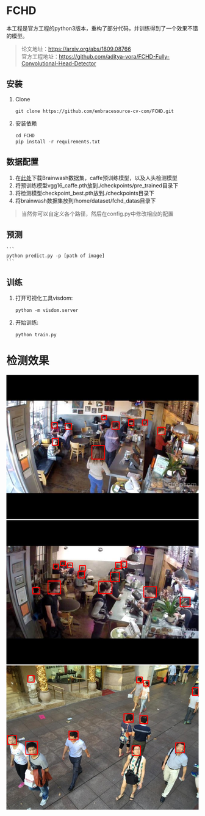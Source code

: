 # FCHD
本工程是官方工程的python3版本，重构了部分代码，并训练得到了一个效果不错的模型。

> 论文地址：https://arxiv.org/abs/1809.08766  
> 官方工程地址：https://github.com/aditya-vora/FCHD-Fully-Convolutional-Head-Detector

## 安装 
1. Clone
    ```
    git clone https://github.com/embracesource-cv-com/FCHD.git
    ```
2. 安装依赖
    ```
    cd FCHD
    pip install -r requirements.txt
    ```


## 数据配置
1. 在[此处](https://pan.baidu.com/s/1-rGZD9gWT7wR2lLnrGHljw)下载Brainwash数据集，caffe预训练模型，以及人头检测模型
2. 将预训练模型vgg16_caffe.pth放到./checkpoints/pre_trained目录下
3. 将检测模型checkpoint_best.pth放到./checkpoints目录下
4. 将brainwash数据集放到/home/dataset/fchd_datas目录下  
> 当然你可以自定义各个路径，然后在config.py中修改相应的配置

## 预测
    ```
    python predict.py -p [path of image]
    ```

## 训练
1. 打开可视化工具visdom:
    ```
    python -m visdom.server
    ```
2. 开始训练:
    ```
    python train.py 
    ```

# 检测效果
![](./examples/result_1.png)
![](./examples/result_2.png)
![](./examples/result_3.png)
